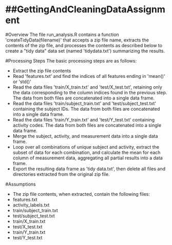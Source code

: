 ##GettingAndCleaningDataAssignment
================================

#Overview
The file run_analysis.R contains a function 'createTidyData(filename)' that accepts a zip file
name, extracts the contents of the zip file, and processes the contents as described below to
create a "tidy data" data set (named 'tidydata.txt') summarizing the results.

#Processing Steps
The basic processing steps are as follows:
- Extract the zip file contents
- Read 'features.txt' and find the indices of all features ending in 'mean()' or 'std()'
- Read the data files 'train/X_train.txt' and 'test/X_test.txt', retaining only the data corresponding to the column indices found in the previous step.  The data from both files are concatenated into a single data frame.
- Read the data files 'train/subject_train.txt' and 'test/subject_test.txt' containing the subject IDs.  The data from both files are concatenated into a single data frame.
- Read the data files 'train/Y_train.txt' and 'test/Y_test.txt' containing activity codes.  The data from both files are concatenated into a single data frame. 
- Merge the subject, activity, and measurement data into a single data frame.
- Loop over all combinations of unique subject and activity, extract the subset of data for each combination, and calculate the mean for each column of measurement data, aggregating all partial results into a data frame.
- Export the resulting data frame as 'tidy data.txt', then delete all files and directories extracted from the original zip file.

#Assumptions
* The zip file contents, when extracted, contain the following files:
 * features.txt
 * activity_labels.txt
 * train/subject_train.txt
 * test/subject_test.txt
 * train/X_train.txt
 * test/X_test.txt
 * train/Y_train.txt
 * test/Y_test.txt